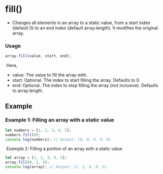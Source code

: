 # fill()
* Changes all elements in an array to a static value, from a start index (default 0) to an end index (default array.length). It modifies the original array.
### Usage
```jsx
array.fill(value, start, end);
```
​
Here,
* value: The value to fill the array with.
* start: Optional. The index to start filling the array. Defaults to 0.
* end: Optional. The index to stop filling the array (not inclusive). Defaults to array.length.
## Example
### Example 1: Filling an array with a static value
```jsx
let numbers = [1, 2, 3, 4, 5];
numbers.fill(0);
console.log(numbers); // Output: [0, 0, 0, 0, 0]
```
​
Example 2: Filling a portion of an array with a static value
```jsx
let array = [1, 2, 3, 4, 5];
array.fill(0, 2, 4);
console.log(array); // Output: [1, 2, 0, 0, 5]
```